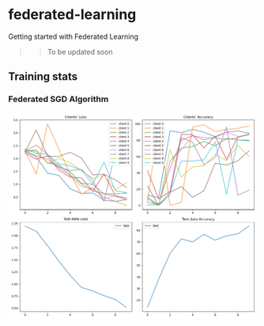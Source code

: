 # federated-learning
Getting started with Federated Learning

>> To be updated soon

## Training stats
### Federated SGD Algorithm
![FederatedSGD algorithm](logs_fedsgd.png)